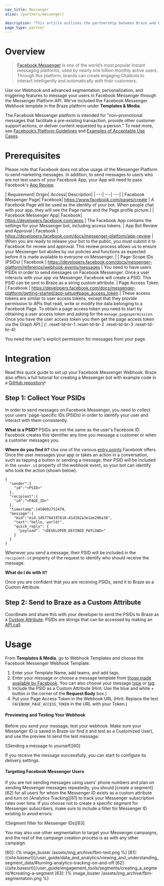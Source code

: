 ```yaml
---
nav_title: Messenger
alias: /partners/messenger/

description: "This article outlines the partnership between Braze and Facebook Messenger, one of the world’s most popular instant messaging platforms."
page_type: partner
---
```


# Overview

> [Facebook Messenger](https://developers.facebook.com/docs/messenger-platform/) is one of the world’s most popular instant messaging platforms, used by nearly one billion monthly active users. Through this platform, brands can create engaging Chatbots to interact intelligently and automatically with their customers.

Use our Webhook and advanced segmentation, personalization, and triggering features to message your users in Facebook Messenger through the Messenger Platform API. We've included the Facebook Messenger Webhook template in the Braze platform under __Templates & Media__.

The Facebook Messenger platform is intended for “non-promotional messages that facilitate a pre-existing transaction, provide other customer support actions, or deliver content requested by a person.” To read more, see [Facebook’s Platform Guidelines](https://developers.facebook.com/docs/messenger-platform/guidelines) and [Examples of Acceptable Use Cases](https://developers.facebook.com/docs/messenger-platform/app-review#examples_acceptable).

# Prerequisites

Please note that Facebook does not allow usage of the Messenger Platform to send marketing messages. In addition, to send messages to users who are not test users of your Facebook App, your App will need to pass Facebook's [App Review](https://developers.facebook.com/docs/messenger-platform/app-review).

| Requirement| Origin| Access| Description|
| ---| ---| ---|
| Facebook Messenger Page| Facebook| https://www.facebook.com/pages/create | A Facebook Page will be used as the identity of your bot. When people chat with your app, they will see the Page name and the Page profile picture.|
| Facebook Messenger App| Facebook| https://developers.facebook.com/apps | The Facebook App contains the settings for your Messenger bot, including access tokens.
| App Bot Review and Approval | Facebook | https://developers.facebook.com/docs/messenger-platform/app-review | When you are ready to release your bot to the public, you must submit it to Facebook for review and approval. This review process allows us to ensure your Messenger bot abides by our policies and functions as expected before it is made available to everyone on Messenger. |
| Page-Scope IDs (PSIDs) | Facebook | https://developers.facebook.com/docs/messenger-platform/reference/webhook-events/messages | You need to have users PSIDs in order to send messages on Facebook Messenger. Once a user interacts with your app via Messenger, Facebook will create a PSID. This PSID can be sent to Braze as a string custom attribute.
| Page Access Token | Facebook | https://developers.facebook.com/docs/messenger-platform/getting-started/app-setup#page_access_token | These access tokens are similar to user access tokens, except that they provide permission to APIs that read, write or modify the data belonging to a Facebook Page. To obtain a page access token you need to start by obtaining a user access token and asking for the `manage_pagespermission`. Once you have the user access token you then get the page access token via the Graph API.|
{: .reset-td-br-1 .reset-td-br-2 .reset-td-br-3  .reset-td-br-4}

You need the user's explicit permission for messages from your page.

# Integration

Read this quick guide to set up your Facebook Messenger Webhook. Braze also offers a full tutorial for creating a Messenger bot with example code in a [GitHub repository](https://github.com/Appboy/appboy-fb-messenger-bot)!

## Step 1: Collect Your PSIDs

In order to send messages on Facebook Messenger, you need to collect your users' page-specific IDs (PSIDs) in order to identify your user and interact with them consistently.

__What is a PSID?__
PSIDs are not the same as the user's Facebook ID. Facebook creates this identifier any time you message a customer or when a customer messages you.

__Where do you find it?__
Use one of the various [entry points](https://developers.facebook.com/docs/messenger-platform/discovery) Facebook offers. Once the user messages your app or takes an action in a conversation, such as tapping a button or sending a message, their PSID will be included in the `sender.id` property of the webhook event, so your bot can identify who took the action (shown below).

```
{
  "sender":{
    "id":"<PSID>"
  },
  "recipient":{
    "id":"<PAGE_ID>"
  },
  "timestamp":1458692752478,
  "message":{
    "mid":"mid.1457764197618:41d102a3e1ae206a38",
    "text":"hello, world!",
    "quick_reply": {
      "payload": "<DEVELOPER_DEFINED_PAYLOAD>"
    }
  }
}
```

Whenever you send a message, their PSID will be included in the `recipient.id` property of the request to identify who should receive the message.

__What do I do with it?__

Once you are confident that you are receiving PSIDs, send it to Braze as a Custom Attribute.

## Step 2: Send to Braze as a Custom Attribute

Coordinate and share this with your developer to send the PSIDs to Braze as a [Custom Attribute]({{site.baseurl}}/user_guide/Data_and_Analytics/Custom_Data/Custom_Attributes/#custom-attributes). PSIDs are strings that can be accessed by making an [API call](https://developers.facebook.com/docs/messenger-platform/reference/send-api).

# Usage

From __Templates & Media__, go to Webhook Templates and choose the Facebook Messenger Webhook Template.

1. Enter your Template Name, add teams, and add tags.
2. Enter your message or choose a message template from [those made available by Facebook](https://developers.facebook.com/docs/messenger-platform/reference/webhook-events/messages). You can also choose your message [type](https://developers.facebook.com/docs/messenger-platform/send-messages#message_types) or [tag](https://developers.facebook.com/docs/messenger-platform/send-messages/message-tags).
3. Include the PSID as a Custom Attribute (Hint: Use the blue and white + button in the corner of the __Request Body__ box.)
3. Put your Page Access Token in the Webhook URL (Hint: Replace the text `FACEBOOK_PAGE_ACCESS_TOKEN` in the URL with your Token.)

#### Previewing and Testing Your Webhook

Before you send your message, test your webhook. Make sure your Messenger ID is saved in Braze (or find it and test as a Customized User), and use the preview to send the test message:

![Sending a message to yourself][60]

If you receive the message successfully, you can start to configure its delivery settings.

#### Targeting Facebook Messenger Users

If you are not sending messages using users' phone numbers and plan on sending Messenger messages repeatedly, you should [create a segment][62] for all users for whom the Messenger ID exists as a custom attribute and turn on [Analytics Tracking][61] to track your Messenger subscription rates over time. If you choose not to create a specific segment for Messenger subscribers, make sure to include a filter for Messenger ID existing to avoid errors:

![Segment filter for Messenger IDs][63]

You may also use other segmentation to target your Messenger campaigns, and the rest of the campaign creation process is as with any other campaign.


[60]: {% image_buster /assets/img_archive/fbm-test.png %}
[61]: {{site.baseurl}}/user_guide/data_and_analytics/viewing_and_understanding_segment_data/#turning-analytics-tracking-on-and-off
[62]: {{site.baseurl}}/user_guide/engagement_tools/segments/creating_a_segment/#creating-a-segment
[63]: {% image_buster /assets/img_archive/fbm-segmentation.png %}
